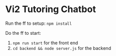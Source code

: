 # Vi2 Tutoring Chatbot

Run the ff to setup: `npm install`

Do the ff to start:
1. `npm run start` for the front end
2. `cd backend && node server.js` for the backend